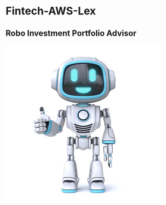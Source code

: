 # Fintech-AWS-Lex
## Robo Investment Portfolio Advisor  



![image.jpg](Images_Icons/robot_helper.jpg)
